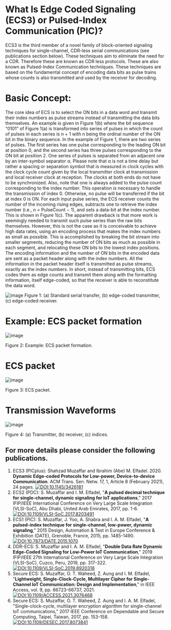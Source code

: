 # What Is Edge Coded Signaling (ECS3) or Pulsed-Index Communication (PIC)?

ECS3 is the third member of a novel family of block-oriented signaling techniques for single-channel, 
CDR-less serial communications (see publications section below). These techniques aim to eliminate the need for a CDR. Therefore these 
are known as CDR less protocols. These are also known as Pulsed-Index Communication techniques. These 
techniques are based on the fundamental concept of encoding data bits as pulse trains whose counts is 
also transmitted and used by the receiver for decoding.

# Basic Concept:

The core idea of ECS is to select the ON bits in a data word and transmit their index numbers as
pulse streams instead of transmitting the data bits themselves. An example is given in Figure 1(b)
where the bit sequence “0101” of Figure 1(a) is transformed into series of pulses in which the
count of pulses in each series is n + 1 with n being the ordinal number of the ON bit in the binary
sequence. In the example of Figure 1, there are two series of pulses. The first series has one pulse
corresponding to the leading ON bit at position 0, and the second series has three pulses
corresponding to the ON bit at position 2. One series of pulses is separated from an adjacent
one by an inter-symbol separator α. Please note that α is not a time delay but rather a spacing
or separation symbol that is measured in clock cycles with the clock cycle count given by the
local transmitter clock at transmission and local receiver clock at reception. The clocks at both
ends do not have to be synchronized. Also, note that one is always added to the pulse count
corresponding to the index number. This operation is necessary to handle the transmission of
index 0. Otherwise, no pulse will be transferred if the bit at index 0 is ON. For each input pulse
series, the ECS receiver counts the number of the incoming rising edges, subtracts one to retrieve
the index number (i.e., n = PulseCount − 1), and sets a data-bit at the index number. This is shown
in Figure 1(c). The apparent drawback is that more work is seemingly needed to transmit such
pulse series than the raw bits themselves. However, this is not the case as it is conceivable to
achieve high data rates, using an encoding process that makes the index numbers as small as
possible. This is accomplished by breaking the bit stream into smaller segments, reducing the
number of ON bits as much as possible in each segment, and relocating these ON bits to the
lowest index positions. The encoding information and the number of ON bits in the encoded
data are sent as a packet header along with the index numbers. All the information in the packet
header itself is transmitted as pulse streams, exactly as the index numbers. In short, instead of
transmitting bits, ECS codes them as edge counts and transmit them along with the formatting
information, itself edge-coded, so that the receiver is able to reconstitute the data word.

![image](https://github.com/user-attachments/assets/151a8f18-3853-43c2-bda3-d55a3384eba0)
Figure 1: (a) Standard serial transfer, (b) edge-coded transmitter, (c) edge-coded receiver.

# Example: ECS packet formation
![image](https://github.com/user-attachments/assets/5e25f242-9049-4d74-9d87-f48471d3d741)

Figure 2: Example: ECS packet formation.

# ECS packet
![image](https://github.com/user-attachments/assets/e56f4951-da78-4e19-addf-d8b66d90607b)

Figure 3: ECS packet.

# Transmission Waveforms
![image](https://github.com/user-attachments/assets/b0ee4c2e-9695-448e-bbe4-2429bc467c32)

Figure 4: (a) Transmitter, (b) receiver, (c) indices.

## For more details please consider the following publications.

1. ECS3 (PICplus): Shahzad Muzaffar and Ibrahim (Abe) M. Elfadel. 2020. **Dynamic Edge-coded Protocols for Low-power,
   Device-to-device Communication**. ACM Trans. Sen. Netw. 17, 1, Article 8 (February 2021), 24 pages.
   [![DOI:10.1145/3426181](https://zenodo.org/badge/DOI/10.1145/3426181.svg)](https://doi.org/10.1145/3426181)
2. ECS2 (PDC): S. Muzaffar and I. M. Elfadel, "**A pulsed decimal technique for single-channel, dynamic signaling for
   IoT applications**," 2017 IFIP/IEEE International Conference on Very Large Scale Integration (VLSI-SoC), Abu Dhabi,
   United Arab Emirates, 2017, pp. 1-6.[![DOI:10.1109/VLSI-SoC.2017.8203491](https://zenodo.org/badge/DOI/10.1109/VLSI-SoC.2017.8203491.svg)](https://ieeexplore.ieee.org/document/8203491)
4. ECS1 (PIC): S. Muzaffar, J. Yoo, A. Shabra and I. A. M. Elfadel, "**A pulsed-index technique for single-channel,
   low-power, dynamic signaling**," 2015 Design, Automation & Test in Europe Conference & Exhibition (DATE), Grenoble,
   France, 2015, pp. 1485-1490. [![DOI:10.7873/DATE.2015.1070](https://zenodo.org/badge/DOI/10.7873/DATE.2015.1070.svg)](https://ieeexplore.ieee.org/document/7092624)
5. DDR-ECS: S. Muzaffar and I. A. M. Elfadel, "**Double Data Rate Dynamic Edge-Coded Signaling for Low-Power IoT
   Communication**," 2019 IFIP/IEEE 27th International Conference on Very Large Scale Integration (VLSI-SoC),
   Cuzco, Peru, 2019, pp. 317-322. [![DOI:10.1109/VLSI-SoC.2019.8920318](https://zenodo.org/badge/DOI/10.1109/VLSI-SoC.2019.8920318.svg)](https://ieeexplore.ieee.org/document/8920318)
6. Secure ECS: S. Muzaffar, O. T. Waheed, Z. Aung and I. M. Elfadel, "**Lightweight, Single-Clock-Cycle, Multilayer
   Cipher for Single-Channel IoT Communication: Design and Implementation**," in IEEE Access, vol. 9, pp. 66723-66737,
   2021. [![DOI:10.1109/ACCESS.2021.3076468](https://zenodo.org/badge/DOI/10.1109/ACCESS.2021.3076468.svg)](https://ieeexplore.ieee.org/document/9419040)
7. Secure ECS: S. Muzaffar, O. T. Waheed, Z. Aung and I. A. M. Elfadel, "Single-clock-cycle, multilayer encryption
   algorithm for single-channel IoT communications," 2017 IEEE Conference on Dependable and Secure Computing, Taipei,
   Taiwan, 2017, pp. 153-158. [![DOI:10.1109/DESEC.2017.8073841](https://zenodo.org/badge/DOI/10.1109/DESEC.2017.8073841.svg)](https://ieeexplore.ieee.org/abstract/document/8073841)

